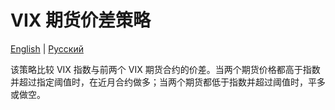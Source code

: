 # VIX 期货价差策略
[English](README.md) | [Русский](README_ru.md)

该策略比较 VIX 指数与前两个 VIX 期货合约的价差。当两个期货价格都高于指数并超过指定阈值时，在近月合约做多；当两个期货都低于指数并超过阈值时，平多或做空。

